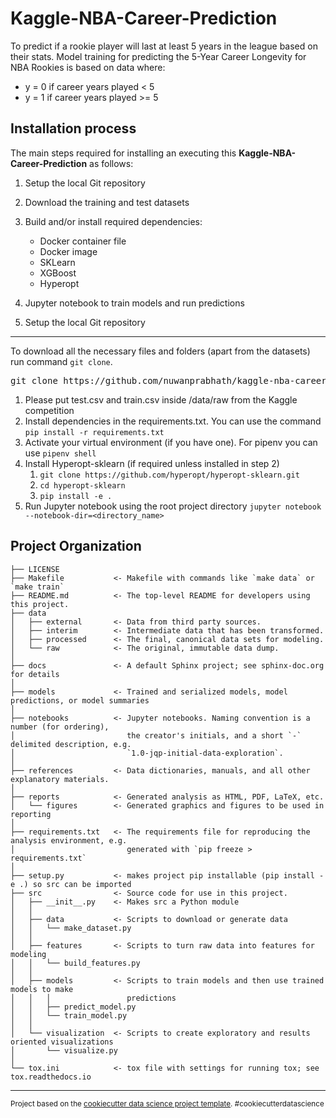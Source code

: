 Kaggle-NBA-Career-Prediction
==============================

To predict if a rookie player will last at least 5 years in the league based on their stats. Model training for predicting the 5-Year Career Longevity for NBA Rookies is based on data where:

- y = 0 if career years played < 5
- y = 1 if career years played >= 5

Installation process
------------

The main steps required for installing an executing this <b>Kaggle-NBA-Career-Prediction</b> as follows:

1. Setup the local Git repository
2. Download the training and test datasets
3. Build and/or install required dependencies:
   - Docker container file 
   - Docker image
   - SKLearn
   - XGBoost
   - Hyperopt
4. Jupyter notebook to train models and run predictions


1. Setup the local Git repository
------------

To download all the necessary files and folders (apart from the datasets) run command <code>git clone</code>.

<div class="highlight highlight-source-shell"><pre>git clone https://github.com/nuwanprabhath/kaggle-nba-career-prediction.git</pre></div>



1. Please put test.csv and train.csv inside /data/raw from the Kaggle competition 
2. Install dependencies in the requirements.txt. You can use the command `pip install -r requirements.txt`
3. Activate your virtual environment (if you have one). For pipenv you can use `pipenv shell`
5. Install Hyperopt-sklearn (if required unless installed in step 2)
   1. `git clone https://github.com/hyperopt/hyperopt-sklearn.git`
   2. `cd hyperopt-sklearn`
   3. `pip install -e .`
6. Run Jupyter notebook using the root project directory `jupyter notebook --notebook-dir=<directory_name>`


Project Organization
------------

    ├── LICENSE
    ├── Makefile           <- Makefile with commands like `make data` or `make train`
    ├── README.md          <- The top-level README for developers using this project.
    ├── data
    │   ├── external       <- Data from third party sources.
    │   ├── interim        <- Intermediate data that has been transformed.
    │   ├── processed      <- The final, canonical data sets for modeling.
    │   └── raw            <- The original, immutable data dump.
    │
    ├── docs               <- A default Sphinx project; see sphinx-doc.org for details
    │
    ├── models             <- Trained and serialized models, model predictions, or model summaries
    │
    ├── notebooks          <- Jupyter notebooks. Naming convention is a number (for ordering),
    │                         the creator's initials, and a short `-` delimited description, e.g.
    │                         `1.0-jqp-initial-data-exploration`.
    │
    ├── references         <- Data dictionaries, manuals, and all other explanatory materials.
    │
    ├── reports            <- Generated analysis as HTML, PDF, LaTeX, etc.
    │   └── figures        <- Generated graphics and figures to be used in reporting
    │
    ├── requirements.txt   <- The requirements file for reproducing the analysis environment, e.g.
    │                         generated with `pip freeze > requirements.txt`
    │
    ├── setup.py           <- makes project pip installable (pip install -e .) so src can be imported
    ├── src                <- Source code for use in this project.
    │   ├── __init__.py    <- Makes src a Python module
    │   │
    │   ├── data           <- Scripts to download or generate data
    │   │   └── make_dataset.py
    │   │
    │   ├── features       <- Scripts to turn raw data into features for modeling
    │   │   └── build_features.py
    │   │
    │   ├── models         <- Scripts to train models and then use trained models to make
    │   │   │                 predictions
    │   │   ├── predict_model.py
    │   │   └── train_model.py
    │   │
    │   └── visualization  <- Scripts to create exploratory and results oriented visualizations
    │       └── visualize.py
    │
    └── tox.ini            <- tox file with settings for running tox; see tox.readthedocs.io


--------

<p><small>Project based on the <a target="_blank" href="https://drivendata.github.io/cookiecutter-data-science/">cookiecutter data science project template</a>. #cookiecutterdatascience</small></p>
